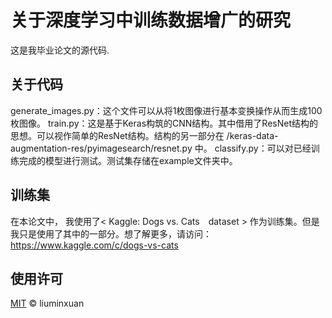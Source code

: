 # 关于深度学习中训练数据增广的研究
这是我毕业论文的源代码.

## 关于代码
generate_images.py：这个文件可以从将1枚图像进行基本变换操作从而生成100枚图像。
train.py：这是基于Keras构筑的CNN结构。其中借用了ResNet结构的思想。可以视作简单的ResNet结构。结构的另一部分在 /keras-data-augmentation-res/pyimagesearch/resnet.py 中。
classify.py：可以对已经训练完成的模型进行测试。测试集存储在example文件夹中。

## 训练集
在本论文中， 我使用了< Kaggle: Dogs vs. Cats　dataset > 作为训练集。但是我只是使用了其中的一部分。想了解更多，请访问：https://www.kaggle.com/c/dogs-vs-cats

## 使用许可
[MIT](https://choosealicense.com/licenses/mit/) © liuminxuan
